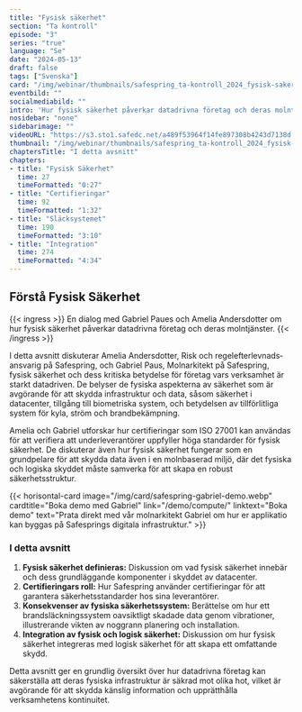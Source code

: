 ```yaml
---
title: "Fysisk säkerhet"
section: "Ta kontroll"
episode: "3"
series: "true"
language: "Se"
date: "2024-05-13"
draft: false
tags: ["Svenska"]
card: "/img/webinar/thumbnails/safespring_ta-kontroll_2024_fysisk-sakerhet.jpg"
eventbild: ""
socialmediabild: ""
intro: 'Hur fysisk säkerhet påverkar datadrivna företag och deras molntjänster'
nosidebar: "none"
sidebarimage: ""
videoURL: "https://s3.sto1.safedc.net/a489f53964f14fe897308b4243d7138d:processedvideos/safespring_ta-kontroll_2024_fysisk-sakerhet_final/master.m3u8"
thumbnail: "/img/webinar/thumbnails/safespring_ta-kontroll_2024_fysisk-sakerhet.jpg"
chaptersTitle: "I detta avsnitt"
chapters:
- title: "Fysisk Säkerhet"
  time: 27
  timeFormatted: "0:27"
- title: "Certifieringar"
  time: 92
  timeFormatted: "1:32"
- title: "Släcksystemet"
  time: 190
  timeFormatted: "3:10"
- title: "Integration"
  time: 274
  timeFormatted: "4:34"
---
```



## Förstå Fysisk Säkerhet

{{< ingress >}}
En dialog med Gabriel Paues och Amelia Andersdotter om hur fysisk säkerhet påverkar datadrivna företag och deras molntjänster.
{{< /ingress >}}

I detta avsnitt diskuterar Amelia Andersdotter, Risk och regelefterlevnads­ansvarig på Safespring, och Gabriel Paus, Molnarkitekt på Safespring, fysisk säkerhet och dess kritiska betydelse för företag vars verksamhet är starkt datadriven. De belyser de fysiska aspekterna av säkerhet som är avgörande för att skydda infrastruktur och data, såsom säkerhet i datacenter, tillgång till biometriska system, och betydelsen av tillförlitliga system för kyla, ström och brandbekämpning.

Amelia och Gabriel utforskar hur certifieringar som ISO 27001 kan användas för att verifiera att underleverantörer uppfyller höga standarder för fysisk säkerhet. De diskuterar även hur fysisk säkerhet fungerar som en grundpelare för att skydda data även i en molnbaserad miljö, där det fysiska och logiska skyddet måste samverka för att skapa en robust säkerhetsstruktur.

{{< horisontal-card image="/img/card/safespring-gabriel-demo.webp" cardtitle="Boka demo med Gabriel" link="/demo/compute/" linktext="Boka demo" text="Prata direkt med vår molnarkitekt Gabriel om hur er applikatio kan byggas på Safesprings digitala infrastruktur." >}}


### I detta avsnitt
1. **Fysisk säkerhet definieras:** Diskussion om vad fysisk säkerhet innebär och dess grundläggande komponenter i skyddet av datacenter.
2. **Certifieringars roll:** Hur Safespring använder certifieringar för att garantera säkerhetsstandarder hos sina leverantörer.
3. **Konsekvenser av fysiska säkerhetssystem:** Berättelse om hur ett brandsläckningssystem oavsiktligt skadade data genom vibrationer, illustrerande vikten av noggrann planering och installation.
4. **Integration av fysisk och logisk säkerhet:** Diskussion om hur fysisk säkerhet integreras med logisk säkerhet för att skapa ett omfattande skydd.

Detta avsnitt ger en grundlig översikt över hur datadrivna företag kan säkerställa att deras fysiska infrastruktur är säkrad mot olika hot, vilket är avgörande för att skydda känslig information och upprätthålla verksamhetens kontinuitet.

